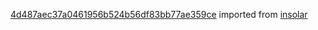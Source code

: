 [4d487aec37a0461956b524b56df83bb77ae359ce](https://github.com/insolar/insolar/commit/4d487aec37a0461956b524b56df83bb77ae359ce) imported from [insolar](https://github.com/insolar/insolar)
